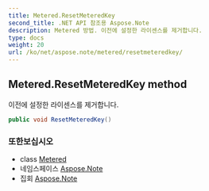```yaml
---
title: Metered.ResetMeteredKey
second_title: .NET API 참조용 Aspose.Note
description: Metered 방법. 이전에 설정한 라이센스를 제거합니다.
type: docs
weight: 20
url: /ko/net/aspose.note/metered/resetmeteredkey/
---
```

## Metered.ResetMeteredKey method

이전에 설정한 라이센스를 제거합니다.

```csharp
public void ResetMeteredKey()
```

### 또한보십시오

* class [Metered](../)
* 네임스페이스 [Aspose.Note](../../metered/)
* 집회 [Aspose.Note](../../../)


